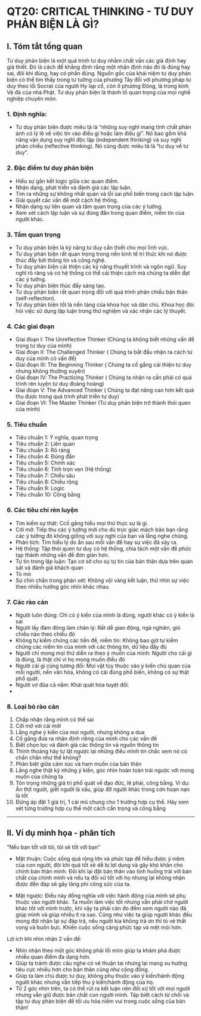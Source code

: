 # QT20: CRITICAL THINKING - TƯ DUY PHẢN BIỆN LÀ GÌ?

## I. Tóm tắt tổng quan

Tư duy phản biện là một quá trình tư duy nhằm chất vấn các giả định hay giả thiết. Đó là cách để khẳng định rằng một nhận định nào đó là đúng hay sai, đôi khi đúng, hay có phần đúng. Nguồn gốc của khái niệm tư duy phản biện có thể tìm thấy trong tư tưởng của phương Tây đối với phương pháp tư duy theo lối Socrat của người Hy lạp cổ, còn ở phương Đông, là trong kinh Vệ đà của nhà Phật. Tư duy phản biện là thành tố quan trọng của mọi nghề nghiệp chuyên môn. 

### 1. Định nghĩa:
- Tư duy phản biện được miêu tả là “những suy nghĩ mang tính chất phản ánh có lý lẽ về việc tin vào điều gì hoặc làm điều gì”. Nó bao gồm khả năng vận dụng suy nghĩ độc lập (independent thinking) và suy nghĩ phản chiếu (reflective thinking). Nó cũng được miêu tả là “tư duy về tư duy”. 

### 2. Đặc điểm tư duy phản biện

- Hiểu sự gắn kết logic giữa các quan điểm.
- Nhận dạng, phát triển và đánh giá các lập luận.
- Tìm ra những sự không nhất quán và lỗi sai phổ biến trong cách lập luận.
- Giải quyết các vấn đề một cách hệ thống.
- Nhận dạng sự liên quan và tầm quan trọng của các ý tưởng.
- Xem xét cách lập luận và sự đúng đắn trong quan điểm, niềm tin của người khác.

### 3. Tầm quan trọng

- Tư duy phản biện là kỹ năng tư duy cần thiết cho mọi lĩnh vực.
- Tư duy phản biện rất quan trọng trong nền kinh tế tri thức khi nó được thúc đẩy bởi thông tin và công nghệ.
- Tư duy phản biện cải thiện các kỹ năng thuyết trình và ngôn ngữ. Suy nghĩ rõ ràng và có hệ thống có thể cải thiện cách mà chúng ta diễn đạt các ý tưởng.
- Tư duy phản biện thúc đẩy sáng tạo.
- Tư duy phản biện rất quan trọng đối với quá trình phản chiếu bản thân (self-reflection).
- Tư duy phản biện tốt là nền tảng của khoa học và dân chủ. Khoa học đòi hỏi việc sử dụng lập luận trong thử nghiệm và xác nhận các lý thuyết.

### 4. Các giai đoạn

- Giai đoạn I: The Unreflective Thinker (Chúng ta không biết những vấn đề trong tư duy của mình)
- Giai đoạn II: The Challenged Thinker ( Chúng ta bắt đầu nhận ra cách tư duy của mình có vấn đề)
- Giai đoạn III: The Beginning Thinker ( Chúng ta cố gắng cải thiện tư duy nhưng không thường xuyên)
- Giai đoạn IV: The Practicing Thinker ( Chúng ta nhận ra cần phải có quá trình rèn luyện tư duy đoàng hoàng)
- Giai đoạn V: The Advanced Thinker ( Chúng ta đạt nâng cao hơn kết quả thu được trong quá trình phát triển tư duy)
- Giai đoạn VI: The Master Thinker (Tư duy phản biện trở thành thói quen của mình)

### 5. Tiêu chuẩn

- Tiêu chuẩn 1: Ý nghĩa, quan trọng
- Tiêu chuẩn 2: Liên quan
- Tiêu chuẩn 3: Rõ ràng
- Tiêu chuẩn 4: Đúng đắn
- Tiêu chuẩn 5: Chính xác
- Tiêu chuẩn 6: Tính trọn vẹn (Hệ thống)
- Tiêu chuẩn 7: Chiều sâu
- Tiêu chuẩn 8: Chiều rộng
- Tiêu chuẩn 9: Logic
- Tiêu chuẩn 10: Công bằng

### 6. Các tiêu chí rèn luyện

- Tìm kiếm sự thật: Ccố gắng hiểu mọi thứ thực sự là gì.
- Cởi mở: Tiếp thu các ý tưởng mới cho dù trực giác mách bảo bạn rằng các ý tưởng đó không giống với suy nghĩ của bạn và lắng nghe chúng.
- Phân tích: Tìm hiểu lý do ẩn sau mỗi vấn đề hay sự việc đã xảy ra. 
- Hệ thống: Tập thói quen tư duy có hệ thống, chia tách một vấn đề phức tạp thành những vấn đề đơn giản hơn.
- Tự tin trong lập luận: Tạo cơ sở cho sự tự tin của bản thân dựa trên quan sát và đánh giá khách quan
- Tò mò
- Sự chín chắn trong phán xét: Không vội vàng kết luận, thử nhìn sự việc theo nhiều hướng góc nhìn khác nhau.

### 7. Các rào cản

- Người luôn đúng: Chỉ có ý kiến của mình là đúng, người khác có ý kiến là sai
- Người lấy đám đông làm chân lý: Rất dễ giao động, ngả nghiên, gió chiều nào theo chiều đó
- Không tự kiểm chứng các tiền đề, niềm tin: Không bao giờ tự kiểm chứng các niềm tin của mình với các thông tin, dữ liệu đầy đủ
- Người chỉ mong mọi thứ diễn ra theo ý muốn của mình: Người cho cái gì là đúng, là thật chỉ vì họ mong muốn điều đó
- Người cái gì cũng tương đối: Mọi vật tùy thuộc vào ý kiến chủ quan của mỗi người, nền văn hóa, không có cái đúng phổ biến, không có sự thật phổ quát.
- Người vơ đũa cả nắm: Khái quát hóa tuyệt đối.
- 
### 8. Loại bỏ rào cản

1. Chấp nhận rằng mình có thể sai
2. Cởi mở vơi cái mới
3. Lắng nghe ý kiến của mọi người, nhưng không a dua
4. Cố gắng đưa ra nhận định riêng của mình cho các vấn đề
5. Biết chọn lọc và đánh giá các thông tin và nguồn thông tin
6. Thỉnh thoảng hãy tự lật ngược lại những điều mình tin chắc xem nó có chắn chắn như thế không?
7. Phân biệt giữa cảm xúc và ham muốn của bản thân
8. Lắng nghe thật kỹ những ý kiến, góc nhìn hoàn toàn trái ngược với mong muốn của chúng ta
9. Tôn trọng những giá trị phổ quát về đạo đức, lẽ phải, công bằng. Ví dụ: Ăn thịt người, giết người là xấu, giúp đỡ người khác trong cơn hoạn nạn là tốt
10. Đừng áp đặt 1 giá trị, 1 cái mũ chung cho 1 trường hợp cụ thể. Hãy xem xét từng trường hợp cụ thể một cách cẩn trọng và công bằng

---

## II. Ví dụ minh họa - phân tích

"Nếu bạn tốt với tôi, tôi sẽ tốt với bạn"

- Mặt thuận: Cuộc sống quá rộng lớn và phức tạp để hiểu được ý niệm của con người, đôi khi quá tốt sẽ dễ bị lợi dụng và gây khó khăn cho chính bản thân mình.  Đôi khi lại đặt bản thân vào tình huống trái với bản chất của chính mình và nếu ta đối xử tốt với họ nhưng lại không nhận được đền đáp sẽ gây lãng phí công sức của ta.

- Mặt ngược: Điều này đồng nghĩa với việc hành động của mình sẽ phụ thuộc vào người khác. Ta muốn làm việc tốt nhưng vẫn phải chờ người khác tốt với mình trước, khi vậy ta phải cân đo đếm xem người nào đã giúp mình và giúp nhiều ít ra sao. Cũng như việc ta giúp người khác đều mong đợi nhận lại sự đáp trả, nếu người kia không trả ơn thì tỏ vẻ thất vọng và buồn bực. Khiến cuộc sống càng phức tạp và mệt mỏi hơn.

Lợi ích khi nhìn nhận 2 vấn đề:
- Nhìn nhận theo một góc không phải lối mòn giúp ta khám phá được nhiều quan điểm đa dạng hơn.
- Giúp ta tránh được câu nghe có vẻ thuận tai nhưng lại mang xu hướng tiêu cực nhiều hơn cho bản thân cũng như cộng đồng.
- Giúp ta làm chủ được tư duy, không phụ thuộc vào ý kiến/hành động người khác nhưng vẫn tiếp thu ý kiến/hành động của họ.
- Từ 2 góc nhìn trên, ta có thể rút ra kết luận nên đối xử tốt với mọi người nhưng vẫn giữ được bản chất con người mình. Tập biết cách từ chối và tập tư duy phản biện để tối ưu hóa niềm vui trong cuộc sống của bản thân!
